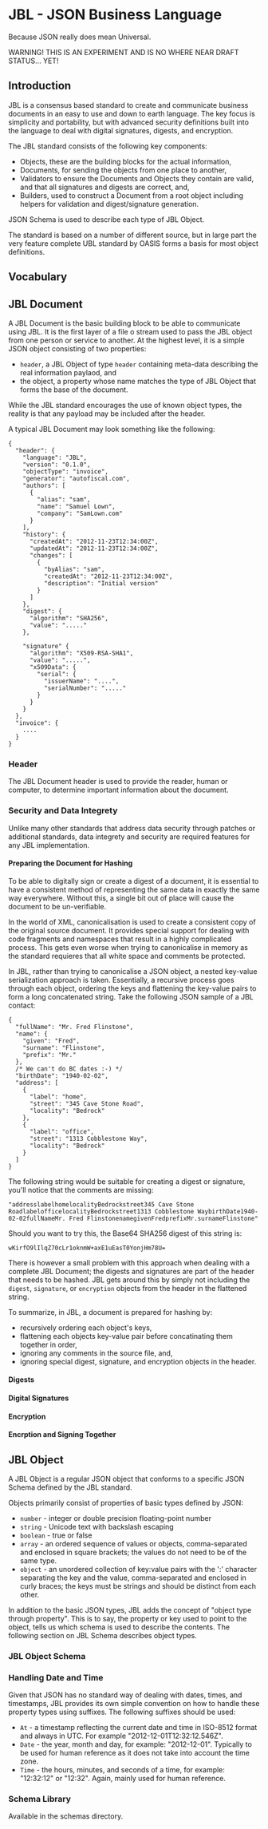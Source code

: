 # JBL - JSON Business Language

Because JSON really does mean Universal.

WARNING! THIS IS AN EXPERIMENT AND IS NO WHERE NEAR DRAFT STATUS... YET!

## Introduction

JBL is a consensus based standard to create and communicate business documents in an easy to use and down to earth language. The key focus is simplicity and portability, but with advanced security definitions built into the language to deal with digital signatures, digests, and encryption.

The JBL standard consists of the following key components:

 * Objects, these are the building blocks for the actual information,
 * Documents, for sending the objects from one place to another,
 * Validators to ensure the Documents and Objects they contain are valid, and that all signatures and digests are correct, and,
 * Builders, used to construct a Document from a root object including helpers for validation and digest/signature generation.

JSON Schema is used to describe each type of JBL Object.

The standard is based on a number of different source, but in large part the very feature complete UBL standard by OASIS forms a basis for most object definitions.

## Vocabulary




## JBL Document

A JBL Document is the basic building block to be able to communicate using JBL. It is the first layer of a file o stream used to pass the JBL object from one person or service to another. At the highest level, it is a simple JSON object consisting of two properties:

 * `header`, a JBL Object of type `header` containing meta-data describing the real information paylaod, and
 * the object, a property whose name matches the type of JBL Object that forms the base of the document.

While the JBL standard encourages the use of known object types, the reality is that any payload may be included after the header.

A typical JBL Document may look something like the following:

    {
      "header": {
        "language": "JBL",
        "version": "0.1.0",
        "objectType": "invoice",
        "generator": "autofiscal.com",
        "authors": [
          {
            "alias": "sam",
            "name": "Samuel Lown",
            "company": "SamLown.com"
          }
        ],
        "history": {
          "createdAt": "2012-11-23T12:34:00Z",
          "updatedAt": "2012-11-23T12:34:00Z",
          "changes": [
            {
              "byAlias": "sam",
              "createdAt": "2012-11-23T12:34:00Z",
              "description": "Initial version"
            }
          ]
        },
        "digest": {
          "algorithm": "SHA256",
          "value": "....."
        },

        "signature" {
          "algorithm": "X509-RSA-SHA1",
          "value": ".....",
          "x509Data": {
            "serial": {
              "issuerName": "....",
              "serialNumber": "....."
            }
          }
        }
      },
      "invoice": {
        ....
      }
    }

### Header

The JBL Document header is used to provide the reader, human or computer, to determine important information about the document.


### Security and Data Integrety

Unlike many other standards that address data security through patches or additional standards, data integrety and security are required features for any JBL implementation.

#### Preparing the Document for Hashing

To be able to digitally sign or create a digest of a document, it is essential to have a consistent method of representing the same data in exactly the same way everywhere. Without this, a single bit out of place will cause the document to be un-verifiable.

In the world of XML, canonicalisation is used to create a consistent copy of the original source document. It provides special support for dealing with code fragments and namespaces that result in a highly complicated process. This gets even worse when trying to canonicalise in memory as the standard requieres that all white space and comments be protected.

In JBL, rather than trying to canonicalise a JSON object, a nested key-value serialization approach is taken. Essentially, a recursive process goes through each object, ordering the keys and flattening the key-value pairs to form a long concatenated string. Take the following JSON sample of a JBL contact:

    {
      "fullName": "Mr. Fred Flinstone",
      "name": {
        "given": "Fred",
        "surname": "Flinstone",
        "prefix": "Mr."
      },
      /* We can't do BC dates :-) */
      "birthDate": "1940-02-02",
      "address": [
        {
          "label": "home",
          "street": "345 Cave Stone Road",
          "locality": "Bedrock"
        },
        {
          "label": "office",
          "street": "1313 Cobblestone Way",
          "locality": "Bedrock"
        }
      ]
    }

The following string would be suitable for creating a digest or signature, you'll notice that the comments are missing:

    "addresslabelhomelocalityBedrockstreet345 Cave Stone RoadlabelofficelocalityBedrockstreet1313 Cobblestone WaybirthDate1940-02-02fullNameMr. Fred FlinstonenamegivenFredprefixMr.surnameFlinstone"

Should you want to try this, the Base64 SHA256 digest of this string is:

    wKirfO9lIlqZ70cLr1oknmW+axE1uEasT0YonjHm78U=

There is however a small problem with this approach when dealing with a complete JBL Document; the digests and signatures are part of the header that needs to be hashed. JBL gets around this by simply not including the `digest`, `signature`, or `encryption` objects from the header in the flattened string.

To summarize, in JBL, a document is prepared for hashing by:

 * recursively ordering each object's keys,
 * flattening each objects key-value pair before concatinating them together in order,
 * ignoring any comments in the source file, and,
 * ignoring special digest, signature, and encryption objects in the header.


#### Digests


#### Digital Signatures


#### Encryption



#### Encrption and Signing Together



## JBL Object

A JBL Object is a regular JSON object that conforms to a specific JSON Schema defined by the JBL standard.

Objects primarily consist of properties of basic types defined by JSON:

 * `number` - integer or double precision floating-point number
 * `string` - Unicode text with backslash escaping
 * `boolean` - true or false
 * `array` - an ordered sequence of values or objects, comma-separated and enclosed in square brackets; the values do not need to be of the same type.
 * `object` - an unordered collection of key:value pairs with the ':' character separating the key and the value, comma-separated and enclosed in curly braces; the keys must be strings and should be distinct from each other.

In addition to the basic JSON types, JBL adds the concept of "object type through property". This is to say, the property or key used to point to the object, tells us which schema is used to describe the contents. The following section on JBL Schema describes object types.


### JBL Object Schema





### Handling Date and Time

Given that JSON has no standard way of dealing with dates, times, and timestamps, JBL provides its own simple convention on how to handle these property types using suffixes. The following suffixes should be used:

 * `At` - a timestamp reflecting the current date and time in ISO-8512 format and always in UTC. For example "2012-12-01T12:32:12.546Z".
 * `Date` - the year, month and day, for example: "2012-12-01". Typically to be used for human reference as it does not take into account the time zone.
 * `Time` - the hours, minutes, and seconds of a time, for example: "12:32:12" or "12:32". Again, mainly used for human reference.


### Schema Library

Available in the schemas directory.



